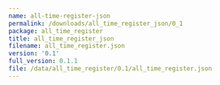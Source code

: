 ```yaml
---
name: all-time-register-json
permalink: /downloads/all_time_register_json/0_1
package: all_time_register
title: all_time_register_json
filename: all_time_register.json
version: '0.1'
full_version: 0.1.1
file: /data/all_time_register/0.1/all_time_register.json
---
```

